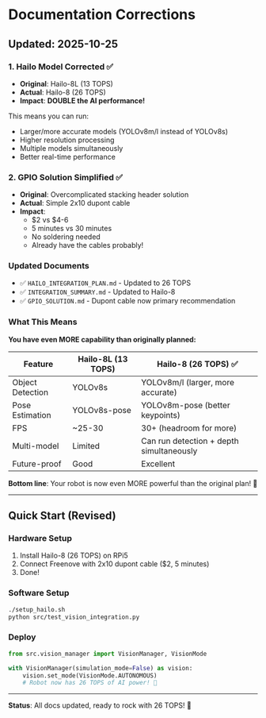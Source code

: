 # Documentation Corrections

## Updated: 2025-10-25

### 1. Hailo Model Corrected ✅
- **Original**: Hailo-8L (13 TOPS)
- **Actual**: Hailo-8 (26 TOPS)
- **Impact**: **DOUBLE the AI performance!**

This means you can run:
- Larger/more accurate models (YOLOv8m/l instead of YOLOv8s)
- Higher resolution processing
- Multiple models simultaneously
- Better real-time performance

### 2. GPIO Solution Simplified ✅
- **Original**: Overcomplicated stacking header solution
- **Actual**: Simple 2x10 dupont cable
- **Impact**:
  - $2 vs $4-6
  - 5 minutes vs 30 minutes
  - No soldering needed
  - Already have the cables probably!

### Updated Documents
- ✅ `HAILO_INTEGRATION_PLAN.md` - Updated to 26 TOPS
- ✅ `INTEGRATION_SUMMARY.md` - Updated to Hailo-8
- ✅ `GPIO_SOLUTION.md` - Dupont cable now primary recommendation

### What This Means

**You have even MORE capability than originally planned:**

| Feature | Hailo-8L (13 TOPS) | Hailo-8 (26 TOPS) ✅ |
|---------|-------------------|----------------------|
| Object Detection | YOLOv8s | YOLOv8m/l (larger, more accurate) |
| Pose Estimation | YOLOv8s-pose | YOLOv8m-pose (better keypoints) |
| FPS | ~25-30 | 30+ (headroom for more) |
| Multi-model | Limited | Can run detection + depth simultaneously |
| Future-proof | Good | Excellent |

**Bottom line**: Your robot is now even MORE powerful than the original plan! 🚀

---

## Quick Start (Revised)

### Hardware Setup
1. Install Hailo-8 (26 TOPS) on RPi5
2. Connect Freenove with 2x10 dupont cable ($2, 5 minutes)
3. Done!

### Software Setup
```bash
./setup_hailo.sh
python src/test_vision_integration.py
```

### Deploy
```python
from src.vision_manager import VisionManager, VisionMode

with VisionManager(simulation_mode=False) as vision:
    vision.set_mode(VisionMode.AUTONOMOUS)
    # Robot now has 26 TOPS of AI power! 🧠
```

---

**Status**: All docs updated, ready to rock with 26 TOPS! 💪
